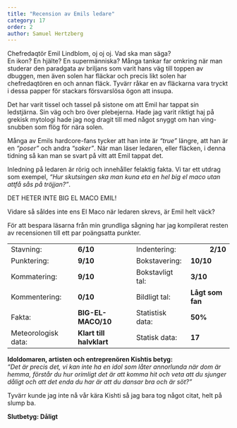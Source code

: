 ```yaml
---
title: "Recension av Emils ledare"
category: 17
order: 2
author: Samuel Hertzberg
---
```


Chefredaqtör Emil Lindblom, oj oj oj. Vad ska man säga?  
En ikon? En hjälte? En supermänniska? Många tankar far omkring när man studerar den paradgata av briljans som varit hans väg till toppen av dbuggen, men även solen har fläckar och precis likt solen har chefredaqtören en och annan fläck. Tyvärr råkar en av fläckarna vara tryckt i dessa papper för stackars försvarslösa ögon att insupa.

Det har varit tissel och tassel på sistone om att Emil har tappat sin ledstjärna. Sin väg och bro över plebejerna. Hade jag varit riktigt haj på grekisk mytologi hade jag nog dragit till med något snyggt om han ving-snubben som flög för nära solen.

Många av Emils hardcore-fans tycker att han inte är _“true”_ längre, att han är en _“poser”_ och andra _“saker”_. När man läser ledaren, eller fläcken, i denna tidning så kan man se svart på vitt att Emil tappat det.

Inledning på ledaren är rörig och innehåller felaktig fakta. Vi tar ett utdrag som exempel, _“Hur skutsingen ska man kuna eta en hel big el maco utan attfå sås på tröjjan?”_.

DET HETER INTE BIG EL MACO EMIL!

Vidare så såldes inte ens El Maco när ledaren skrevs, är Emil helt väck?

För att bespara läsarna från min grundliga sågning har jag kompilerat resten av recensionen till ett par poängsatta punkter.

<table>
  <tr>
    <td>Stavning:</td>
    <td><strong>6/10</strong></td>
    <td>Indentering:</td>
    <td style="text-align: right"><strong>2/10</strong></td>
  </tr>
  <tr>
    <td>Punktering:</td>
    <td><strong>9/10</strong></td>
    <td>Bokstavering:</td>
    <td><strong>10/10</strong></td>
  </tr>
  <tr>
    <td>Kommatering:</td>
    <td><strong>9/10</strong></td>
    <td>Bokstavligt tal:</td>
    <td><strong>3/10</strong></td>
  </tr>
  <tr>
    <td>Kommentering:</td>
    <td><strong>0/10</strong></td>
    <td>Bildligt tal:</td>
    <td><strong>Lågt som fan</strong></td>
  </tr>
  <tr>
    <td>Fakta:</td>
    <td><strong>BIG-EL-MACO/10</strong></td>
    <td>Statistisk data:</td>
    <td><strong>50%</strong></td>
  </tr>
  <tr>
    <td>Meteorologisk data:</td>
    <td><strong>Klart till halvklart</strong></td>
    <td>Statisk data:</td>
    <td><strong>17</strong></td>
  </tr>
</table>

**Idoldomaren, artisten och entreprenören Kishtis betyg:**  
 _“Det är precis det, vi kan inte ha en idol som låter annorlunda när dom är hemma, förstår du hur orimligt det är att komma hit och veta att du sjunger dåligt och att det enda du har är att du dansar bra och är söt?”_

Tyvärr kunde jag inte nå vår kära Kishti så jag bara tog något citat, helt på slump ba.


**Slutbetyg: Dåligt**
